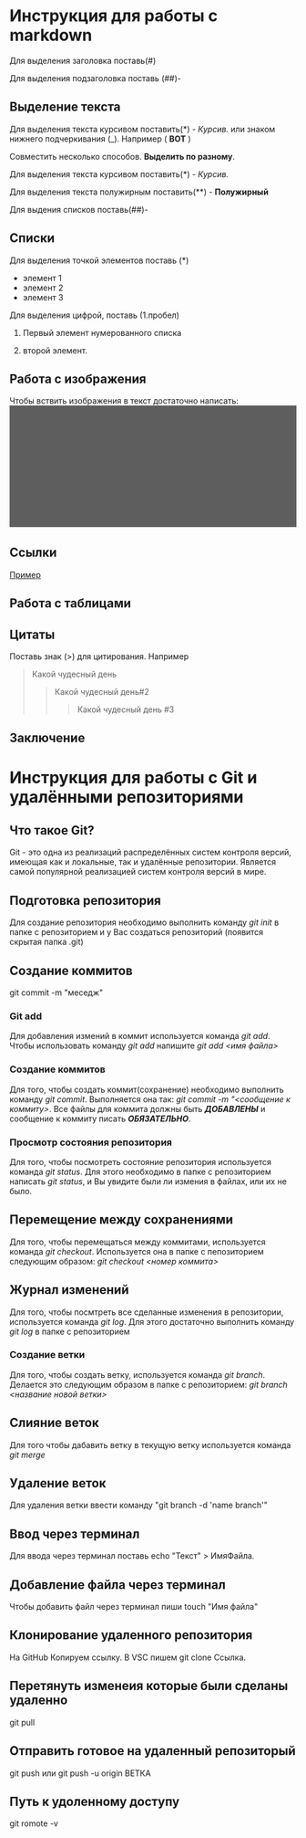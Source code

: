 # Инструкция для работы с markdown

Для выделения заголовка поставь(#)

Для выделения подзаголовка поставь (##)-
## Выделение текста

Для выделения текста курсивом поставить(*) - *Курсив.* или знаком нижнего подчеркивания (_). Например ( __ВОТ__ )

Совместить несколько способов. __Выделить по **разному**__.

Для выделения текста курсивом поставить(*) - *Курсив.*

Для выделения текста полужирным поставить(**) - **Полужирный**

Для выдения списков поставь(##)-
## Списки

Для выделения точкой элементов поставь (*)
 * элемент 1
 * элемент 2 
 * элемент 3

Для выделения цифрой, поставь (1.пробел)
 1. Первый элемент нумерованного списка 
 
 2. второй элемент.

## Работа с изображения
Чтобы вствить изображения в текст достаточно написать: ![Текст для фото](%D0%A4%D0%BE%D0%BD.jpg)

## Ссылки
[Пример](https://gb.ru/lessons/257066/homework)

## Работа с таблицами

## Цитаты
Поставь знак (>) для цитирования. Например 
> Какой чудесный день
>> Какой чудесный день#2
>>> Какой чудесный день #3

## Заключение

# Инструкция для работы с Git и удалёнными репозиториями

## Что такое Git?
Git - это одна из реализаций распределённых систем контроля версий, имеющая как и локальные, так и удалённые репозитории. Является самой популярной реализацией систем контроля версий в мире.

## Подготовка репозитория
Для создание репозитория необходимо выполнить команду *git init*  в папке с репозиторием и у Вас создаться репозиторий (появится скрытая папка .git)

## Создание коммитов
git commit -m "меседж" 

### Git add
Для добавления измений в коммит используется команда *git add*. Чтобы использовать команду *git add* напишите *git add <имя файла>*

### Создание коммитов
Для того, чтобы создать коммит(сохранение) необходимо выполнить команду *git commit*. Выполняется она так: *git commit -m "<сообщение к коммиту>*. Все файлы для коммита должны быть ***ДОБАВЛЕНЫ*** и сообщение к коммиту писать ***ОБЯЗАТЕЛЬНО***.

### Просмотр состояния репозитория
Для того, чтобы посмотреть состояние репозитория используется команда *git status*. Для этого необходимо в папке с репозиторием написать *git status*, и Вы увидите были ли измения в файлах, или их не было.

## Перемещение между сохранениями
Для того, чтобы перемещаться между коммитами, используется команда *git checkout*. Используется она в папке с пепозиторием следующим образом: *git checkout <номер коммита>*

## Журнал изменений
Для того, чтобы посмтреть все сделанные изменения в репозитории, используется команда *git log*. Для этого достаточно выполнить команду *git log* в папке с репозиторием

### Создание ветки
Для того, чтобы создать ветку, используется команда *git branch*. Делается это следующим образом в папке с репозиторием: *git branch <название новой ветки>*

## Слияние веток
Для того чтобы дабавить ветку в текущую ветку используется команда *git merge <name branch>*

## Удаление веток
Для удаления ветки ввести команду "git branch -d 'name branch'"

## Ввод через терминал
Для ввода через терминал поставь echo "Текст" > ИмяФайла.

## Добавление файла через терминал
Чтобы добавить файл через терминал пиши touch "Имя файла"

## Клонирование удаленного репозитория 
На GitHub Копируем ссылку. В VSC пишем git clone Ссылка.

## Перетянуть изменеия которые были сделаны удаленно 
git pull 

## Отправить готовое на удаленный репозиторый 
git push или git push -u origin ВЕТКА

## Путь к удоленному доступу 
git romote -v